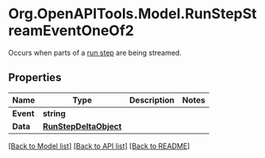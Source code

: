 # Org.OpenAPITools.Model.RunStepStreamEventOneOf2
Occurs when parts of a [run step](/docs/api-reference/runs/step-object) are being streamed.

## Properties

Name | Type | Description | Notes
------------ | ------------- | ------------- | -------------
**Event** | **string** |  | 
**Data** | [**RunStepDeltaObject**](RunStepDeltaObject.md) |  | 

[[Back to Model list]](../README.md#documentation-for-models) [[Back to API list]](../README.md#documentation-for-api-endpoints) [[Back to README]](../README.md)


